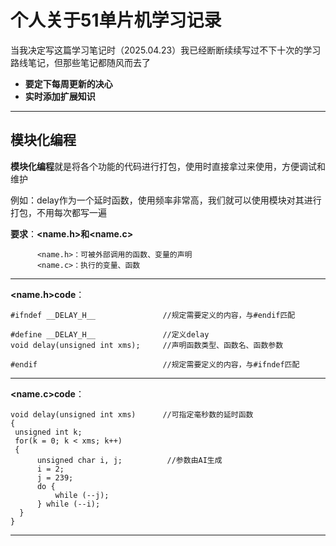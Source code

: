 # 个人关于51单片机学习记录          
当我决定写这篇学习笔记时（2025.04.23）我已经断断续续写过不下十次的学习路线笔记，但那些笔记都随风而去了
- **要定下每周更新的决心**
- **实时添加扩展知识**
---
## 模块化编程
**模块化编程**就是将各个功能的代码进行打包，使用时直接拿过来使用，方便调试和维护

例如：delay作为一个延时函数，使用频率非常高，我们就可以使用模块对其进行打包，不用每次都写一遍

**要求**：**<name.h>**和**<name.c>**   

          <name.h>：可被外部调用的函数、变量的声明
          <name.c>：执行的变量、函数
---
**<name.h>code**： 

    #ifndef __DELAY_H__               //规定需要定义的内容，与#endif匹配        
    #define __DELAY_H__               //定义delay  
    void delay(unsigned int xms);     //声明函数类型、函数名、函数参数
    
    #endif                            //规定需要定义的内容，与#ifndef匹配    
---
**<name.c>code**：  

    void delay(unsigned int xms)      //可指定毫秒数的延时函数      
    {
     unsigned int k;
     for(k = 0; k < xms; k++)      
     {         
          unsigned char i, j;          //参数由AI生成               
          i = 2;          
          j = 239;        
          do {    
              while (--j);      
          } while (--i);           
      }              
    }
---
